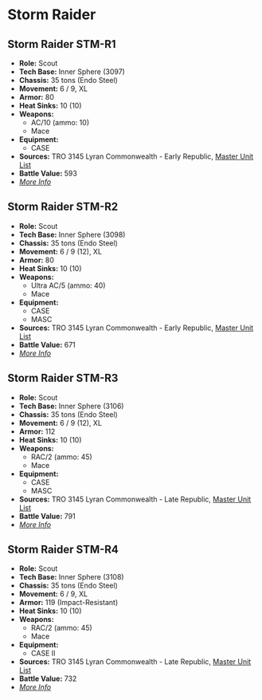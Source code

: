 # Storm Raider
## Storm Raider STM-R1
- **Role:** Scout
- **Tech Base:** Inner Sphere (3097)
- **Chassis:** 35 tons (Endo Steel)
- **Movement:** 6 / 9, XL
- **Armor:** 80
- **Heat Sinks:** 10 (10)
- **Weapons:**
  - AC/10 (ammo: 10)
  - Mace
- **Equipment:**
  - CASE
- **Sources:** TRO 3145 Lyran Commonwealth - Early Republic, [Master Unit List](http://masterunitlist.info/Unit/Details/6615/storm-raider-stm-r1)
- **Battle Value:** 593
- [*More Info*](storm_raider/storm_raider_stm-r1.md)

## Storm Raider STM-R2
- **Role:** Scout
- **Tech Base:** Inner Sphere (3098)
- **Chassis:** 35 tons (Endo Steel)
- **Movement:** 6 / 9 (12), XL
- **Armor:** 80
- **Heat Sinks:** 10 (10)
- **Weapons:**
  - Ultra AC/5 (ammo: 40)
  - Mace
- **Equipment:**
  - CASE
  - MASC
- **Sources:** TRO 3145 Lyran Commonwealth - Early Republic, [Master Unit List](http://masterunitlist.info/Unit/Details/6616/storm-raider-stm-r2)
- **Battle Value:** 671
- [*More Info*](storm_raider/storm_raider_stm-r2.md)

## Storm Raider STM-R3
- **Role:** Scout
- **Tech Base:** Inner Sphere (3106)
- **Chassis:** 35 tons (Endo Steel)
- **Movement:** 6 / 9 (12), XL
- **Armor:** 112
- **Heat Sinks:** 10 (10)
- **Weapons:**
  - RAC/2 (ammo: 45)
  - Mace
- **Equipment:**
  - CASE
  - MASC
- **Sources:** TRO 3145 Lyran Commonwealth - Late Republic, [Master Unit List](http://masterunitlist.info/Unit/Details/6614/storm-raider-stm-r3)
- **Battle Value:** 791
- [*More Info*](storm_raider/storm_raider_stm-r3.md)

## Storm Raider STM-R4
- **Role:** Scout
- **Tech Base:** Inner Sphere (3108)
- **Chassis:** 35 tons (Endo Steel)
- **Movement:** 6 / 9, XL
- **Armor:** 119 (Impact-Resistant)
- **Heat Sinks:** 10 (10)
- **Weapons:**
  - RAC/2 (ammo: 45)
  - Mace
- **Equipment:**
  - CASE II
- **Sources:** TRO 3145 Lyran Commonwealth - Late Republic, [Master Unit List](http://masterunitlist.info/Unit/Details/6617/storm-raider-stm-r4)
- **Battle Value:** 732
- [*More Info*](storm_raider/storm_raider_stm-r4.md)


